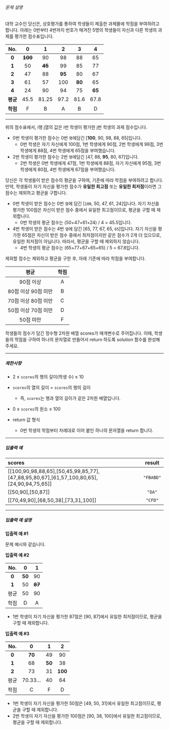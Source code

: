 ###### 문제 설명

대학 교수인 당신은, 상호평가를 통하여 학생들이 제출한 과제물에 학점을 부여하려고 합니다. 아래는 0번부터 4번까지 번호가 매겨진 5명의 학생들이 자신과 다른 학생의 과제를 평가한 점수표입니다.

| No.     | 0         | 1         | 2         | 3         | 4         |
|:-------:|:---------:|:---------:|:---------:|:---------:|:---------:|  
| **0**   |**~~100~~**| 90         | 98         | 88         | 65         |   
| **1**   |  50       | **~~45~~** | 99         | 85         | 77         |
| **2**   |  47       | 88         | **95**     | 80         | 67         |
| **3**   |  61       | 57         | 100        | **80**     | 65         |
| **4**   |  24       | 90         | 94         | 75         | **65**     |
| **평균** |  45.5     | 81.25      | 97.2       | 81.6       | 67.8    |
| **학점** |  F        | B          | A          | B          | D         |

****


위의 점수표에서, i행 j열의 값은 i번 학생이 평가한 j번 학생의 과제 점수입니다.

-   0번 학생이 평가한 점수는 0번  `행`에담긴 [**100**, 90, 98, 88, 65]입니다.
    -   0번 학생은 자기 자신에게 100점, 1번 학생에게 90점, 2번 학생에게 98점, 3번 학생에게 88점, 4번 학생에게 65점을 부여했습니다.
-   2번 학생이 평가한 점수는 2번  `행`에담긴 [47, 88,  **95**, 80, 67]입니다.
    -   2번 학생은 0번 학생에게 47점, 1번 학생에게 88점, 자기 자신에게 95점, 3번 학생에게 80점, 4번 학생에게 67점을 부여했습니다.  
        

당신은 각 학생들이 받은 점수의 평균을 구하여, 기준에 따라 학점을 부여하려고 합니다.  
만약, 학생들이 자기 자신을 평가한 점수가  **유일한 최고점**  또는  **유일한 최저점**이라면 그 점수는 제외하고 평균을 구합니다.

-   0번 학생이 받은 점수는 0번  `열`에 담긴 [`100`, 50, 47, 61, 24]입니다. 자기 자신을 평가한 100점은 자신이 받은 점수 중에서 유일한 최고점이므로, 평균을 구할 때 제외합니다.
    -   0번 학생의 평균 점수는 (50+47+61+24) / 4 = 45.5입니다.
-   4번 학생이 받은 점수는 4번  `열`에 담긴 [65, 77, 67, 65,  `65`]입니다. 자기 자신을 평가한 65점은 자신이 받은 점수 중에서 최저점이지만 같은 점수가 2개 더 있으므로, 유일한 최저점이 아닙니다. 따라서, 평균을 구할 때 제외하지 않습니다.
    -   4번 학생의 평균 점수는 (65+77+67+65+65) / 5 = 67.8입니다.

제외할 점수는 제외하고 평균을 구한 후, 아래 기준에 따라 학점을 부여합니다.

| 평균              | 학점        |
|:----------------:|:----------:|
| 90점 이상          | A          |
| 80점 이상 90점 미만  | B          |
| 70점 이상 80점 미만  | C          |
| 50점 이상 70점 미만  | D          |
| 50점 미만          | F          |

학생들의 점수가 담긴 정수형 2차원 배열 scores가 매개변수로 주어집니다. 이때, 학생들의 학점을 구하여 하나의 문자열로 만들어서 return 하도록 solution 함수를 완성해주세요.

----------

##### 제한사항

-   2 ≤  `scores`의 행의 길이(학생 수) ≤ 10
-   `scores`의 열의 길이 =  `scores`의 행의 길이
    -   즉,  `scores`는 행과 열의 길이가 같은 2차원 배열입니다.  
        
-   0 ≤  `scores`의 원소 ≤ 100
-   return 값 형식
    -   0번 학생의 학점부터 차례대로 이어 붙인 하나의 문자열을 return 합니다.  
        

----------

##### 입출력 예

| scores          | result     |
|:----------------|:----------:|
| [[100,90,98,88,65],[50,45,99,85,77],[47,88,95,80,67],[61,57,100,80,65],[24,90,94,75,65]]| `"FBABD"` |
| [[50,90],[50,87]]| `"DA"` |
| [[70,49,90],[68,50,38],[73,31,100]] | `"CFD"`  |

----------

##### 입출력 예 설명

**입출력 예 #1**

문제 예시와 같습니다.

**입출력 예 #2**

| No.     | 0         | 1         |
|:-------:|:---------:|:---------:|
| **0**   | **50**    | 90        |
| **1**   |  50       | **~~87~~**|
| 평균     |  50       | 90        |
| 학점     |  D        | A         |

-   1번 학생이 자기 자신을 평가한 87점은 [90, 87]에서 유일한 최저점이므로, 평균을 구할 때 제외합니다.

**입출력 예 #3**

| No.     | 0         | 1         | 2         |
|:-------:|:---------:|:---------:|:---------:|
| **0**   | **70**    | 49        | 90        |
| **1**   |  68       | **50**    | 38        |
| **2**   |  73       | 31        | **100**   |
| 평균     |  70.33…   | 40        | 64        |
| 학점     |  C        | F         | D         |

-   1번 학생이 자기 자신을 평가한 50점은 [49, 50, 31]에서 유일한 최고점이므로, 평균을 구할 때 제외합니다.
-   2번 학생이 자기 자신을 평가한 100점은 [90, 38, 100]에서 유일한 최고점이므로, 평균을 구할 때 제외합니다.
